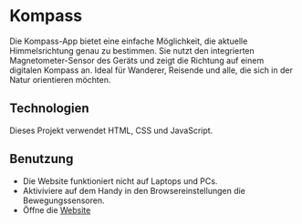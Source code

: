 # Kompass
Die Kompass-App bietet eine einfache Möglichkeit, die aktuelle Himmelsrichtung genau zu bestimmen. Sie nutzt den integrierten Magnetometer-Sensor des Geräts und zeigt die Richtung auf einem digitalen Kompass an.   Ideal für Wanderer, Reisende und alle, die sich in der Natur orientieren möchten.
## Technologien
Dieses Projekt verwendet HTML, CSS und JavaScript.
## Benutzung
- Die Website funktioniert nicht auf Laptops und PCs.
- Aktiviviere auf dem Handy in den Browsereinstellungen die Bewegungssensoren.
- Öffne die [Website](https://nils-programmierer.github.io/Kompass/)
